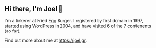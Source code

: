 ## Hi there, I'm Joel 👋

I'm a tinkerer at Fried Egg Burger. I registered by first domain in 1997, started using WordPress in 2004, and have visited 6 of the 7 contienents (so far). 

Find out more about me at https://joel.gr.

<!--
**joelgratcyk/joelgratcyk** is a ✨ _special_ ✨ repository because its `README.md` (this file) appears on your GitHub profile.

Here are some ideas to get you started:

- 🔭 I’m currently working on ...
- 🌱 I’m currently learning ...
- 👯 I’m looking to collaborate on ...
- 🤔 I’m looking for help with ...
- 💬 Ask me about ...
- 📫 How to reach me: ...
- 😄 Pronouns: ...
- ⚡ Fun fact: ...
-->
